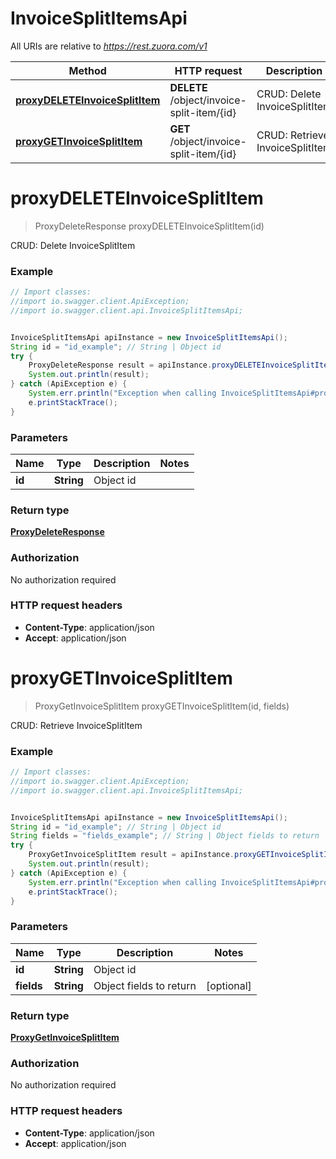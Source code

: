 # InvoiceSplitItemsApi

All URIs are relative to *https://rest.zuora.com/v1*

Method | HTTP request | Description
------------- | ------------- | -------------
[**proxyDELETEInvoiceSplitItem**](InvoiceSplitItemsApi.md#proxyDELETEInvoiceSplitItem) | **DELETE** /object/invoice-split-item/{id} | CRUD: Delete InvoiceSplitItem
[**proxyGETInvoiceSplitItem**](InvoiceSplitItemsApi.md#proxyGETInvoiceSplitItem) | **GET** /object/invoice-split-item/{id} | CRUD: Retrieve InvoiceSplitItem


<a name="proxyDELETEInvoiceSplitItem"></a>
# **proxyDELETEInvoiceSplitItem**
> ProxyDeleteResponse proxyDELETEInvoiceSplitItem(id)

CRUD: Delete InvoiceSplitItem



### Example
```java
// Import classes:
//import io.swagger.client.ApiException;
//import io.swagger.client.api.InvoiceSplitItemsApi;


InvoiceSplitItemsApi apiInstance = new InvoiceSplitItemsApi();
String id = "id_example"; // String | Object id
try {
    ProxyDeleteResponse result = apiInstance.proxyDELETEInvoiceSplitItem(id);
    System.out.println(result);
} catch (ApiException e) {
    System.err.println("Exception when calling InvoiceSplitItemsApi#proxyDELETEInvoiceSplitItem");
    e.printStackTrace();
}
```

### Parameters

Name | Type | Description  | Notes
------------- | ------------- | ------------- | -------------
 **id** | **String**| Object id |

### Return type

[**ProxyDeleteResponse**](ProxyDeleteResponse.md)

### Authorization

No authorization required

### HTTP request headers

 - **Content-Type**: application/json
 - **Accept**: application/json

<a name="proxyGETInvoiceSplitItem"></a>
# **proxyGETInvoiceSplitItem**
> ProxyGetInvoiceSplitItem proxyGETInvoiceSplitItem(id, fields)

CRUD: Retrieve InvoiceSplitItem



### Example
```java
// Import classes:
//import io.swagger.client.ApiException;
//import io.swagger.client.api.InvoiceSplitItemsApi;


InvoiceSplitItemsApi apiInstance = new InvoiceSplitItemsApi();
String id = "id_example"; // String | Object id
String fields = "fields_example"; // String | Object fields to return
try {
    ProxyGetInvoiceSplitItem result = apiInstance.proxyGETInvoiceSplitItem(id, fields);
    System.out.println(result);
} catch (ApiException e) {
    System.err.println("Exception when calling InvoiceSplitItemsApi#proxyGETInvoiceSplitItem");
    e.printStackTrace();
}
```

### Parameters

Name | Type | Description  | Notes
------------- | ------------- | ------------- | -------------
 **id** | **String**| Object id |
 **fields** | **String**| Object fields to return | [optional]

### Return type

[**ProxyGetInvoiceSplitItem**](ProxyGetInvoiceSplitItem.md)

### Authorization

No authorization required

### HTTP request headers

 - **Content-Type**: application/json
 - **Accept**: application/json

